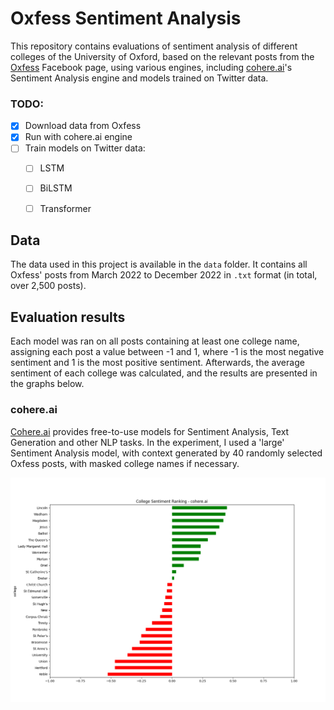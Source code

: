 # Oxfess Sentiment Analysis

This repository contains evaluations of sentiment analysis of different colleges of the University of Oxford, based on the relevant posts from the [Oxfess](https://www.facebook.com/oxfessions) Facebook page, using various engines, including [cohere.ai](https://cohere.ai/)'s Sentiment Analysis engine and models trained on Twitter data.

### TODO: 
- [x] Download data from Oxfess
- [x] Run with cohere.ai engine
- [ ] Train models on Twitter data:
  - [ ] LSTM
  - [ ] BiLSTM
  - [ ] Transformer


## Data	
The data used in this project is available in the `data` folder. It contains all Oxfess' posts from March 2022 to December 2022 in `.txt` format (in total, over 2,500 posts).

## Evaluation results
Each model was ran on all posts containing at least one college name, assigning each post a value between -1 and 1, where -1 is the most negative sentiment and 1 is the most positive sentiment. Afterwards, the average sentiment of each college was calculated, and the results are presented in the graphs below.

### cohere.ai
[Cohere.ai](https://cohere.ai/) provides free-to-use models for Sentiment Analysis, Text Generation and other NLP tasks. In the experiment, I used a 'large' Sentiment Analysis model, with context generated by 40 randomly selected Oxfess posts, with masked college names if necessary.

![plot](./images/cohere_ranking.png)